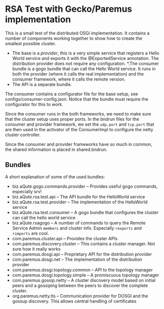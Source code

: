 # RSA Test with Gecko/Paremus implementation

This is a small test of the distributed OSGi implementation. It contains a number of components working together
to show how to create the smallest possible cluster.

* The base is a _provider_, this is a very simple service that registers a Hello World service and exports
  it with the @ExportedService annotation. The distribution provider does not require any configuration.
*.The consumer bundle is a gogo bundle that can call the Hello World service. It runs in both the provider
  (where it calls the real implementation) and the consumer framework, where it calls the remote version.
* The API is a separate bundle.

The consumer contains a configurator file for the base setup, see configs/consumer-config.json. Notice that
the bundle must require the configurator for this to work.

Since the consumer runs in the both frameworks, we need to make sure that the cluster setup uses proper
ports. In the bndrun files for the consumer and provider framework, we set the `udp.port` and `tcp.port`
that are then used in the activator of the ConsumerImpl to configure the netty cluster controller.

Since the consumer and provider frameworks have so much in common, the shared information is placed in
shared.bndrun. 

## Bundles

A short explanation of some of the used bundles:

* biz.aQute.gogo.commands.provider – Provides useful gogo commands, especially srv! 
* biz.aQute.rsa.test.api  – The API bundle for the HelloWorld service
* biz.aQute.rsa.test.provider – The implementation of the HelloWorld service
* biz.aQute.rsa.test.consumer – A gogo bundle that configures the cluster can call the hello world service
* biz.aQute.rsagogo – A number of commands to query the Remote Service Admin `members` and cluster info. Especially `rexports` and `rimports` are cool.
* com.paremus.cluster.api – Provides the cluster APIs
* com.paremus.discovery.cluster – This contains a cluster manager. Not sure how it really works
* com.paremus.dosgi.api – Proprietary API for the distribution provider
* com.paremus.dosgi.net – The implementation of the distribution provider
* com.paremus.dosgi.topology.common – API to the topology manager
* com.paremus.dosgi.topology.simple – A promiscuous topology manager
* com.paremus.gossip.netty – A cluster discovery model based on initial peers and a gossiping between the peers to discover the complete cluster.
* org.paremus.netty.tls – Communication provider for DOSGI and the gossup discovery. This allows central handling of certificates

